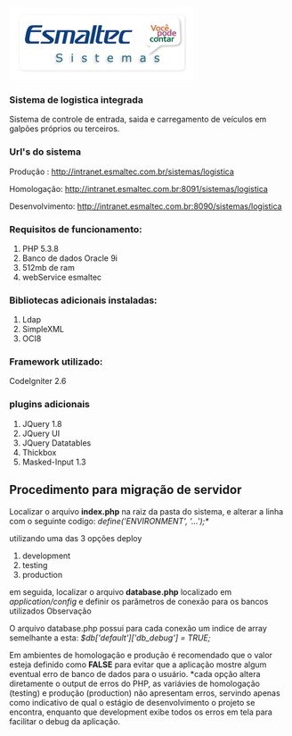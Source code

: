 ![](images/logo-esm.png)

### Sistema de logistica integrada

Sistema de controle de entrada, saida e carregamento de veículos em galpões próprios ou terceiros.

### Url's do sistema
Produção :   http://intranet.esmaltec.com.br/sistemas/logistica

Homologação: http://intranet.esmaltec.com.br:8091/sistemas/logistica

Desenvolvimento: http://intranet.esmaltec.com.br:8090/sistemas/logistica

### Requisitos de funcionamento:
1. PHP 5.3.8
2. Banco de dados Oracle 9i
3. 512mb de ram
4. webService esmaltec

### Bibliotecas adicionais instaladas:
1. Ldap
2. SimpleXML
3. OCI8

### Framework utilizado:
CodeIgniter 2.6

### plugins adicionais
1. JQuery 1.8
2. JQuery UI
3. JQuery Datatables
4. Thickbox
5. Masked-Input 1.3

## Procedimento para migração de servidor

Localizar o arquivo __index.php__ na raiz da pasta do sistema, e alterar a linha com o seguinte codigo:
_define('ENVIRONMENT', '...');*_

utilizando uma das 3 opções deploy

1. development
2. testing
3. production

em seguida, localizar o arquivo __database.php__ localizado em _application/config_ e definir os parâmetros de conexão para os bancos utilizados
Observação

O arquivo database.php possui para cada conexão um indice de array semelhante a esta:
_$db['default']['db_debug'] = TRUE;_

Em ambientes de homologação e produção é recomendado que o valor esteja definido como __FALSE__ para evitar que a aplicação mostre algum eventual erro de banco de dados para o usuário.
*cada opção altera diretamente o output de erros do PHP, as variávies de homologação (testing) e produção (production) não apresentam erros, servindo apenas como indicativo de qual o estágio de desenvolvimento o projeto se encontra, enquanto que development exibe todos os erros em tela para facilitar o debug da aplicação.